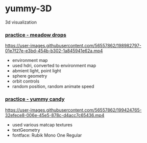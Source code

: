 # yummy-3D

3d visualization


### <a href="https://meadow-drops.vercel.app/">practice - meadow drops</a>
https://user-images.githubusercontent.com/56557862/198982797-01e7f27e-e3bd-454b-b302-1a845941e62a.mp4

- environment map
- used hdri, converted to environment map
- abmient light, point light
- sphere geometry
- orbit controls
- random position, random animate speed

### <a href="https://3d-text-ruddy.vercel.app/">practice - yummy candy</a>


https://user-images.githubusercontent.com/56557862/199424765-32efece8-006e-45e5-878c-d4acc7c65436.mp4




- used various matcap textures
- textGeometry
- fontface: Rubik Mono One Regular

